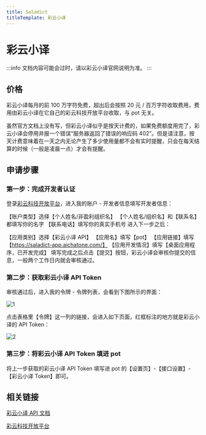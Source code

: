 ```yaml
---
title: Saladict
titleTemplate: 彩云小译
---
```


# 彩云小译

:::info
文档内容可能会过时，请以彩云小译官网说明为准。
:::

## 价格

彩云小译每月的前 100 万字符免费，超出后会按照 20 元 / 百万字符收取费用，费用由彩云小译在它自己的彩云科技开放平台收取，与 pot 无关。

虽然官方文档上没有写，但彩云小译似乎是按天计费的，如果免费额度用完了，彩云小译会停用并报一个错误“服务器返回了错误的响应码 402”。但是请注意，按天计费意味着在一天之内无论产生了多少使用量都不会有实时提醒，只会在每天结算的时候（一般是凌晨一点）才会有提醒。

## 申请步骤

### 第一步：完成开发者认证

登录[彩云科技开放平台](https://dashboard.caiyunapp.com/)，进入我的账户 - 开发者信息填写开发者信息：

【账户类型】选择【个人姓名/非盈利组织名】
【个人姓名/组织名】和【联系名】都填写你的名字
【联系电话】填写你的真实手机号
进入下一步之后：

【应用类别】选择【彩云小译 API】
【应用名】填写【pot】
【应用链接】填写【https://saladict-app.aichatone.com/】
【应用开发情况】填写【桌面应用程序，已开发完成】
填写完成之后点击【提交】按钮，彩云小译会审核你提交的信息，一般两个工作日内就会审核通过。

### 第二步：获取彩云小译 API Token

审核通过后，进入我的令牌 - 令牌列表，会看到下图所示的界面：

![1](./asset/caiyun1.png)

点击表格里【令牌】这一列的链接，会进入如下页面，红框标注的地方就是彩云小译的 API Token：

![2](./asset/caiyun2.png)

### 第三步：将彩云小译 API Token 填进 pot

将上一步获取的彩云小译 API Token 填写进 pot 的【设置页】-【接口设置】-【彩云小译 Token】即可。

## 相关链接

[彩云小译 API 文档](https://docs.caiyunapp.com/blog/2018/09/03/lingocloud-api/)

[彩云科技开放平台](https://dashboard.caiyunapp.com/)
